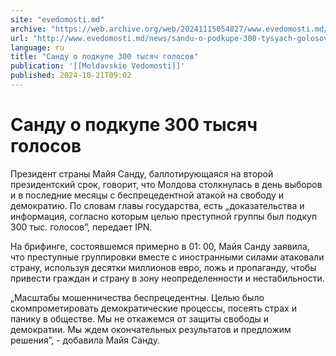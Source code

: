 ```yaml
---
site: "evedomosti.md"
archive: "https://web.archive.org/web/20241115054827/www.evedomosti.md/news/sandu-o-podkupe-300-tysyach-golosov"
url: "http://www.evedomosti.md/news/sandu-o-podkupe-300-tysyach-golosov"
language: ru
title: "Санду о подкупе 300 тысяч голосов"
publication: '[[Moldavskie Vedomosti]]'
published: 2024-10-21T09:02
---
```


# Санду о подкупе 300 тысяч голосов

Президент страны Майя Санду, баллотирующаяся на второй президентский срок, говорит, что Молдова столкнулась в день выборов и в последние месяцы с беспрецедентной атакой на свободу и демократию. По словам главы государства, есть „доказательства и информация, согласно которым целью преступной группы был подкуп 300 тыс. голосов”, передает IPN.

На брифинге, состоявшемся примерно в 01: 00, Майя Санду заявила, что преступные группировки вместе с иностранными силами атаковали страну, используя десятки миллионов евро, ложь и пропаганду, чтобы привести граждан и страну в зону неопределенности и нестабильности.

„Масштабы мошенничества беспрецедентны. Целью было скомпрометировать демократические процессы, посеять страх и панику в обществе. Мы не откажемся от защиты свободы и демократии. Мы ждем окончательных результатов и предложим решения”, - добавила Майя Санду.
